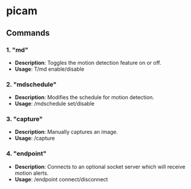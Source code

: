 # picam

## Commands

### 1. "md"
- **Description**: Toggles the motion detection feature on or off.  
- **Usage**: T/md enable/disable

### 2. "mdschedule"
- **Description**: Modifies the schedule for motion detection.  
- **Usage**: /mdschedule set/disable

### 3. "capture"
- **Description**: Manually captures an image.
- **Usage**: /capture

### 4. "endpoint"
- **Description**: Connects to an optional socket server which will receive motion alerts.
- **Usage**: /endpoint connect/disconnect
